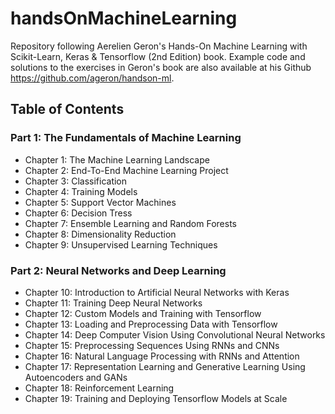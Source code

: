# handsOnMachineLearning

Repository following Aerelien Geron's Hands-On Machine Learning with Scikit-Learn, Keras & Tensorflow (2nd Edition) book. Example code and solutions to the exercises in Geron's book are also available at his Github https://github.com/ageron/handson-ml.


## Table of Contents
### Part 1: The Fundamentals of Machine Learning
- Chapter 1: The Machine Learning Landscape
- Chapter 2: End-To-End Machine Learning Project
- Chapter 3: Classification
- Chapter 4: Training Models 
- Chapter 5: Support Vector Machines
- Chapter 6: Decision Tress
- Chapter 7: Ensemble Learning and Random Forests
- Chapter 8: Dimensionality Reduction
- Chapter 9: Unsupervised Learning Techniques

### Part 2: Neural Networks and Deep Learning
- Chapter 10: Introduction to Artificial Neural Networks with Keras
- Chapter 11: Training Deep Neural Networks
- Chapter 12: Custom Models and Training with Tensorflow 
- Chapter 13: Loading and Preprocessing Data with Tensorflow
- Chapter 14: Deep Computer Vision Using Convolutional Neural Networks
- Chapter 15: Preprocessing Sequences Using RNNs and CNNs
- Chapter 16: Natural Language Processing with RNNs and Attention
- Chapter 17: Representation Learning and Generative Learning Using Autoencoders and GANs
- Chapter 18: Reinforcement Learning
- Chapter 19: Training and Deploying Tensorflow Models at Scale
